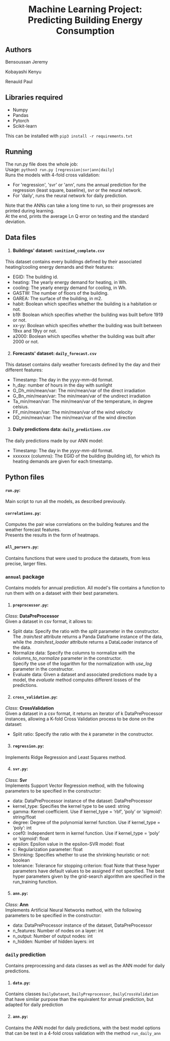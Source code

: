 <h1 align="center"> Machine Learning Project: Predicting Building Energy Consumption </h1>

## Authors
Bensoussan Jeremy

Kobayashi Kenyu

Renauld Paul

## Libraries required
* Numpy
* Pandas
* Pytorch
* Scikit-learn

This can be installed with `pip3 install -r requirements.txt`

## Running

The run.py file does the whole job:<br/>
Usage: `python3 run.py [regression|svr|ann|daily]`<br/>
Runs the models with 4-fold cross validation:<br/>
* For 'regression', 'svr' or 'ann', runs the annual prediction for the regression (least square, baseline), svr or the neural network.
* For 'daily', runs the neural network for daily prediction.<br/>

Note that the ANNs can take a long time to run, so their progresses are printed during learning.<br/>
At the end, prints the average Ln Q error on testing and the standard deviation.

## Data files

1. #### Buildings' dataset: `sanitized_complete.csv`
This dataset contains every buildings defined by their associated heating/cooling energy demands and their features:
* EGID: The building id.
* heating: The yearly energy demand for heating, in Wh.
* cooling: The yearly energy demand for cooling, in Wh.
* GASTW: The number of floors of the building.
* GAREA: The surface of the building, in m2.
* habit: Boolean which specifies whether the building is a habitation or not.
* b19: Boolean which specifies whether the building was built before 1919 or not.
* xx-yy: Boolean which specifies whether the building was built between 19xx and 19yy or not.
* a2000: Boolean which specifies whether the building was built after 2000 or not.

2. #### Forecasts' dataset: `daily_forecast.csv`
This dataset contains daily weather forecasts defined by the day and their different features:
* Timestamp: The day in the yyyy-mm-dd format.
* h_day: number of hours in the day with sunlight
* G_Dh_min/mean/var: The min/mean/var of the direct irradiation
* G_Bn_min/mean/var: The min/mean/var of the undirect irradiation
* Ta_min/mean/var: The min/mean/var of the temperature, in degree celsius.
* FF_min/mean/var: The min/mean/var of the wind velocity
* DD_min/mean/var: The min/mean/var of the wind direction

3. #### Daily predictions data: `daily_predictions.csv`
The daily predictions made by our ANN model:
* Timestamp: The day in the *yyyy-mm-dd* format.
* xxxxxxx (columns): The EGID of the building (building id), for which its heating demands are given for each timestamp.


## Python files

#### `run.py`:
Main script to run all the models, as described previously.

#### `correlations.py`:
Computes the pair wise correlations on the building features and the weather forecast features.<br/>
Presents the results in the form of heatmaps.

#### `all_parsers.py`:
Contains functions that were used to produce the datasets, from less precise, larger files.


### `annual` package
Contains models for annual prediction. All model's file contains a function
to run them with on a dataset with their best parameters.

1. #### `preprocessor.py`:
*Class*: **DataPreProcessor**<br/>
Given a dataset in csv format, it allows to:
* Split data:
Specify the ratio with the *split* parameter in the constructor.<br/>
The *.train/test* attribute returns a Panda Dataframe instance of the data,
while the *.train/test_loader* attribute returns a DataLoader instance of the data.
* Normalize data:
Specify the columns to normalize with the *columns_to_normalize* parameter in the constructor.<br/>
Specify the use of the logarithm for the normalization with *use_log* parameter in the constructor.
* Evaluate data:
Given a dataset and associated predictions made by a model, the *evaluate* method computes different losses of the predictions.

2. #### `cross_validation.py`:
*Class*: **CrossValidation**<br/>
Given a dataset in a csv format, it returns an iterator of k DataPreProcessor instances,
allowing a K-fold Cross Validation process to be done on the dataset:
* Split ratio:
Specify the ratio with the *k* parameter in the constructor.

3. #### `regression.py`:
Implements Ridge Regression and Least Squares method.

4. #### `svr.py`:
*Class*: **Svr**<br/>
Implements Support Vector Regression method, with the following parameters to be specified in the constructor:
* data: DataPreProcessor instance of the dataset: DataPreProcessor
* kernel_type: Specifies the kernel type to be used: string
* gamma: Kernel coefficient. Use if kernel_type = ‘rbf’, ‘poly’ or ‘sigmoid’: string/float
* degree: Degree of the polynomial kernel function. Use if kernel_type = ‘poly’: int
* coef0: Independent term in kernel function. Use if kernel_type = ‘poly’ or ‘sigmoid’: float
* epsilon: Epsilon value in the epsilon-SVR model: float
* c: Regularization parameter: float
* Shrinking: Specifies whether to use the shrinking heuristic or not: boolean
* tolerance: Tolerance for stopping criterion: float
Note that these hyper parameters have default values to be assigned if not specified.
The best hyper parameters given by the grid-search algorithm are specified in the run_training function.

5. #### `ann.py`:
*Class*: **Ann**<br/>
Implements Artificial Neural Networks method, with the following parameters to be specified in the constructor:
* data:  DataPreProcessor instance of the dataset, DataPreProcessor
* n_features: Number of nodes on a layer: int
* n_output: Number of output nodes: int
* n_hidden: Number of hidden layers: int

### `daily` prediction
Contains preprocessing and data classes as well as the ANN model for daily predictions.

1. #### `data.py`:
Contains classes `DailyDataset`, `DailyPreprocessor`, `DailyCrossValidation`
that have similar purpose than the equivalent for annual prediction, but adapted for daily prediction

2. #### `ann.py`:
Contains the ANN model for daily predictions, with the best model options that can be test in a 4-fold cross validation with the method `run_daily_ann`
